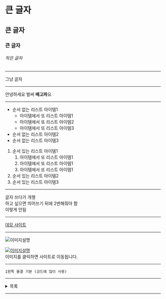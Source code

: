 # 큰 글자
## 큰 글자
### 큰 글자
###### 작은 글자

---

그냥 글자

---

안녕하세요 벌써 **배고파**요

---

- 순서 없는 리스트 아이템1
    - 아이템에서 또 리스트 아이템1
    - 아이템에서 또 리스트 아이템2
    - 아이템에서 또 리스트 아이템3
- 순서 없는 리스트 아이템2
- 순서 없는 리스트 아이템3

1. 순서 있는 리스트 아이템1
    1. 아이템에서 또 리스트 아이템1
    2. 아이템에서 또 리스트 아이템1
    3. 아이템에서 또 리스트 아이템1
2. 순서 있는 리스트 아이템2
3. 순서 있는 리스트 아이템3

---

글자 쓰다가 개행  
하고 싶으면 띄어쓰기 뒤에 2번해줘야 함  
이렇게 안됨

---

[데모 사이트](https://www.naver.com/)

---

![이미지설명](images/zz.png)

[![이미지설명](images/zz.png)](https://www.naver.com/)  
이미지를 클릭하면 사이트로 이동됩니다.

---

`1왼쪽 물결 기본 (코드에 많이 사용)`

---

<details>
<summary>목록</summary>

목록1

목록2

목록3

목록4
</details>

---

